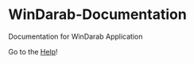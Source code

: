 # WinDarab-Documentation

Documentation for WinDarab Application

Go to the [Help](Documentation/Home)!
